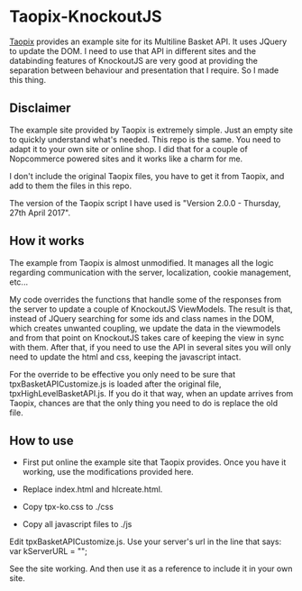 # Taopix-KnockoutJS

[Taopix](http://taopix.com) provides an example site for its Multiline Basket API. It uses JQuery to update the DOM. I need to use that API in different sites and the databinding features of KnockoutJS are very good at providing the separation between behaviour and presentation that I require.
So I made this thing.


## Disclaimer
The example site provided by Taopix is extremely simple. Just an empty site to quickly understand what's needed. This repo is the same. You need to adapt it to your own site or online shop. I did that for a couple of Nopcommerce powered sites and it works like a charm for me.

I don't include the original Taopix files, you have to get it from Taopix, and add to them the files in this repo.

The version of the Taopix script I have used is "Version 2.0.0 - Thursday, 27th April 2017". 

## How it works
The example from Taopix is almost unmodified. It manages all the logic regarding communication with the server, localization, cookie management, etc...

My code overrides the functions that handle some of the responses from the server to update a couple of KnockoutJS ViewModels. The result is that, instead of JQuery searching for some ids and class names in the DOM, which creates unwanted coupling, we update the data in the viewmodels and from that point on KnockoutJS takes care of keeping the view in sync with them. After that, if you need to use the API in several sites you will only need to update the html and css, keeping the javascript intact.

For the override to be effective you only need to be sure that tpxBasketAPICustomize.js is loaded after the original file, tpxHighLevelBasketAPI.js.
If you do it that way, when an update arrives from Taopix, chances are that the only thing you need to do is replace the old file.


## How to use

* First put online the example site that Taopix provides. Once you have it working, use the modifications provided here.

* Replace index.html and hlcreate.html.

* Copy tpx-ko.css to ./css

* Copy all javascript files to ./js

Edit tpxBasketAPICustomize.js. Use your server's url in the line that says: var kServerURL = "";

See the site working. And then use it as a reference to include it in your own site.


